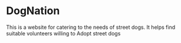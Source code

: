 # DogNation
This is a website for catering to the needs of street dogs. It helps find suitable volunteers willing to Adopt street dogs
